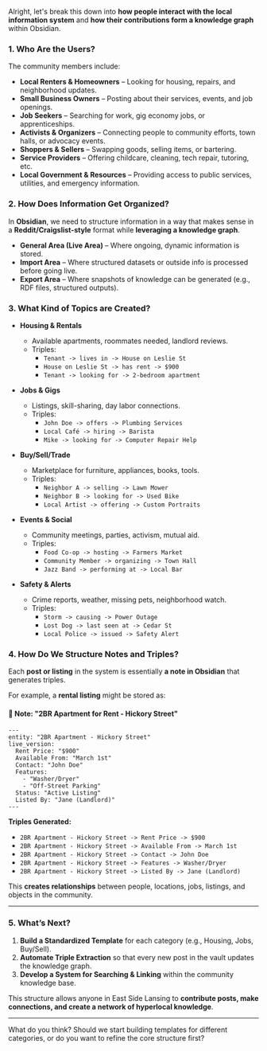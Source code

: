 Alright, let's break this down into **how people interact with the local information system** and **how their contributions form a knowledge graph** within Obsidian.

### **1. Who Are the Users?**

The community members include:

- **Local Renters & Homeowners** – Looking for housing, repairs, and neighborhood updates.
- **Small Business Owners** – Posting about their services, events, and job openings.
- **Job Seekers** – Searching for work, gig economy jobs, or apprenticeships.
- **Activists & Organizers** – Connecting people to community efforts, town halls, or advocacy events.
- **Shoppers & Sellers** – Swapping goods, selling items, or bartering.
- **Service Providers** – Offering childcare, cleaning, tech repair, tutoring, etc.
- **Local Government & Resources** – Providing access to public services, utilities, and emergency information.

### **2. How Does Information Get Organized?**

In **Obsidian**, we need to structure information in a way that makes sense in a **Reddit/Craigslist-style** format while **leveraging a knowledge graph**.

- **General Area (Live Area)** – Where ongoing, dynamic information is stored.
- **Import Area** – Where structured datasets or outside info is processed before going live.
- **Export Area** – Where snapshots of knowledge can be generated (e.g., RDF files, structured outputs).

### **3. What Kind of Topics are Created?**

- **Housing & Rentals**
    
    - Available apartments, roommates needed, landlord reviews.
    - Triples:
        - `Tenant -> lives in -> House on Leslie St`
        - `House on Leslie St -> has rent -> $900`
        - `Tenant -> looking for -> 2-bedroom apartment`
- **Jobs & Gigs**
    
    - Listings, skill-sharing, day labor connections.
    - Triples:
        - `John Doe -> offers -> Plumbing Services`
        - `Local Café -> hiring -> Barista`
        - `Mike -> looking for -> Computer Repair Help`
- **Buy/Sell/Trade**
    
    - Marketplace for furniture, appliances, books, tools.
    - Triples:
        - `Neighbor A -> selling -> Lawn Mower`
        - `Neighbor B -> looking for -> Used Bike`
        - `Local Artist -> offering -> Custom Portraits`
- **Events & Social**
    
    - Community meetings, parties, activism, mutual aid.
    - Triples:
        - `Food Co-op -> hosting -> Farmers Market`
        - `Community Member -> organizing -> Town Hall`
        - `Jazz Band -> performing at -> Local Bar`
- **Safety & Alerts**
    
    - Crime reports, weather, missing pets, neighborhood watch.
    - Triples:
        - `Storm -> causing -> Power Outage`
        - `Lost Dog -> last seen at -> Cedar St`
        - `Local Police -> issued -> Safety Alert`

### **4. How Do We Structure Notes and Triples?**

Each **post or listing** in the system is essentially **a note in Obsidian** that generates triples.

For example, a **rental listing** might be stored as:

#### **📄 Note: "2BR Apartment for Rent - Hickory Street"**

```
---
entity: "2BR Apartment - Hickory Street"
live_version:
  Rent Price: "$900"
  Available From: "March 1st"
  Contact: "John Doe"
  Features:
    - "Washer/Dryer"
    - "Off-Street Parking"
  Status: "Active Listing"
  Listed By: "Jane (Landlord)"
---
```

**Triples Generated:**

- `2BR Apartment - Hickory Street -> Rent Price -> $900`
- `2BR Apartment - Hickory Street -> Available From -> March 1st`
- `2BR Apartment - Hickory Street -> Contact -> John Doe`
- `2BR Apartment - Hickory Street -> Features -> Washer/Dryer`
- `2BR Apartment - Hickory Street -> Listed By -> Jane (Landlord)`

This **creates relationships** between people, locations, jobs, listings, and objects in the community.

---

### **5. What’s Next?**

1. **Build a Standardized Template** for each category (e.g., Housing, Jobs, Buy/Sell).
2. **Automate Triple Extraction** so that every new post in the vault updates the knowledge graph.
3. **Develop a System for Searching & Linking** within the community knowledge base.

This structure allows anyone in East Side Lansing to **contribute posts, make connections, and create a network of hyperlocal knowledge**.

---

What do you think? Should we start building templates for different categories, or do you want to refine the core structure first?
